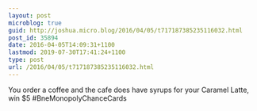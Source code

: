 ```yaml
---
layout: post
microblog: true
guid: http://joshua.micro.blog/2016/04/05/t717187385235116032.html
post_id: 35894
date: 2016-04-05T14:09:31+1100
lastmod: 2019-07-30T17:41:24+1100
type: post
url: /2016/04/05/t717187385235116032.html
---
```

You order a coffee and the cafe does have syrups for your Caramel Latte, win $5 #BneMonopolyChanceCards
